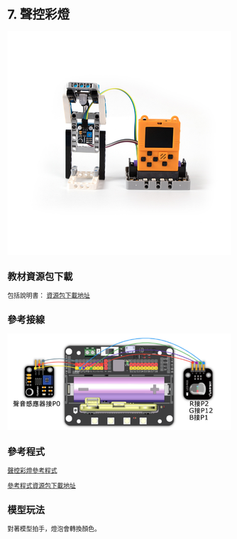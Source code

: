 # 7. 聲控彩燈

![](../../images/light2.jpg)

## 教材資源包下載

包括說明書： [資源包下載地址](https://bit.ly/AIHealthCareSetBuildingGuide)

## 參考接線

![](../../images/light_wire.png)

## 參考程式

[聲控彩燈參考程式](https://makecode.com/_Jbv0Ad7CcJah)

[參考程式資源包下載地址](https://bit.ly/AIHealthCareSetHex)

## 模型玩法

對著模型拍手，燈泡會轉換顏色。